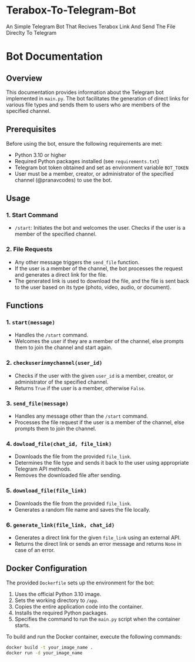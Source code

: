 # Terabox-To-Telegram-Bot
An Simple Telegram Bot That Recives Terabox Link And Send The File Direclty To Telegram

# Bot Documentation

## Overview
This documentation provides information about the Telegram bot implemented in `main.py`. The bot facilitates the generation of direct links for various file types and sends them to users who are members of the specified channel.

## Prerequisites
Before using the bot, ensure the following requirements are met:
- Python 3.10 or higher
- Required Python packages installed (see `requirements.txt`)
- Telegram bot token obtained and set as environment variable `BOT_TOKEN`
- User must be a member, creator, or administrator of the specified channel (@pranavcodes) to use the bot.

## Usage

### 1. Start Command
- `/start`: Initiates the bot and welcomes the user. Checks if the user is a member of the specified channel.

### 2. File Requests
- Any other message triggers the `send_file` function.
- If the user is a member of the channel, the bot processes the request and generates a direct link for the file.
- The generated link is used to download the file, and the file is sent back to the user based on its type (photo, video, audio, or document).

## Functions

### 1. `start(message)`
- Handles the `/start` command.
- Welcomes the user if they are a member of the channel, else prompts them to join the channel and start again.

### 2. `checkuserinmychannel(user_id)`
- Checks if the user with the given `user_id` is a member, creator, or administrator of the specified channel.
- Returns `True` if the user is a member, otherwise `False`.

### 3. `send_file(message)`
- Handles any message other than the `/start` command.
- Processes the file request if the user is a member of the channel, else prompts them to join the channel.

### 4. `dowload_file(chat_id, file_link)`
- Downloads the file from the provided `file_link`.
- Determines the file type and sends it back to the user using appropriate Telegram API methods.
- Removes the downloaded file after sending.

### 5. `download_file(file_link)`
- Downloads the file from the provided `file_link`.
- Generates a random file name and saves the file locally.

### 6. `generate_link(file_link, chat_id)`
- Generates a direct link for the given `file_link` using an external API.
- Returns the direct link or sends an error message and returns `None` in case of an error.

## Docker Configuration

The provided `Dockerfile` sets up the environment for the bot:
1. Uses the official Python 3.10 image.
2. Sets the working directory to `/app`.
3. Copies the entire application code into the container.
4. Installs the required Python packages.
5. Specifies the command to run the `main.py` script when the container starts.

To build and run the Docker container, execute the following commands:
```bash
docker build -t your_image_name .
docker run -d your_image_name

